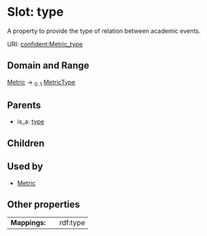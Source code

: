 
# Slot: type


A property to provide the type of relation between academic events.

URI: [confident:Metric_type](https://raw.githubusercontent.com/TIBHannover/ConfIDent_schema/main/src/linkml/confident_schema.yaml#Metric_type)


## Domain and Range

[Metric](Metric.md) &#8594;  <sub>0..1</sub> [MetricType](MetricType.md)

## Parents

 *  is_a: [type](type.md)

## Children


## Used by

 * [Metric](Metric.md)

## Other properties

|  |  |  |
| --- | --- | --- |
| **Mappings:** | | rdf:type |

